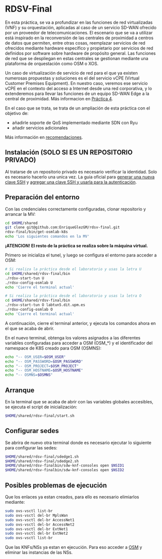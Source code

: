 # RDSV-Final

En esta práctica, se va a profundizar en las funciones de red virtualizadas (VNF) y su orquestación, aplicadas al caso de un servicio SD-WAN ofrecido por un proveedor de telecomunicaciones. El escenario que se va a utilizar está inspirado en la reconversión de las centrales de proximidad a centros de datos que permiten, entre otras cosas, reemplazar servicios de red ofrecidos mediante hardware específico y propietario por servicios de red definidos por software sobre hardware de propósito general. Las funciones de red que se despliegan en estas centrales se gestionan mediante una plataforma de orquestación como OSM o XOS.

Un caso de virtualización de servicio de red para el que ya existen numerosas propuestas y soluciones es el del servicio vCPE (Virtual Customer Premises Equipment). En nuestro caso, veremos ese servicio vCPE en el contexto del acceso a Internet desde una red corporativa, y lo extenderemos para llevar las funciones de un equipo SD-WAN Edge a la central de proximidad.
Más informacion en [Práctica 4](https://github.com/educaredes/sdedge-ns/blob/main/doc/rdsv-p4.md).

En el caso que se trata, se trata de un ampliación de esta práctica con el objetivo de:
- añadirle soporte de QoS implementado mediante SDN con Ryu
- añadir servicios adicionales

Más información en [recomendaciones](https://github.com/educaredes/sdedge-ns/blob/main/doc/rdsv-final.md).


## Instalación (SOLO SI ES UN REPOSITORIO PRIVADO)

Al tratarse de un repositorio privado es necesario verificar la identidad. Solo es necesario hacerlo una unica vez.
La guia oficial para [generar una nueva clave SSH](https://docs.github.com/es/authentication/connecting-to-github-with-ssh/generating-a-new-ssh-key-and-adding-it-to-the-ssh-agent#generating-a-new-ssh-key) y [agregar una clave SSH y usarla para la autenticación](https://docs.github.com/es/authentication/connecting-to-github-with-ssh/adding-a-new-ssh-key-to-your-github-account#adding-a-new-ssh-key-to-your-account).


## Preparación del entorno
Con las credenciales correctamente configuradas, clonar repositorio y arrancar la MV:
```bash
cd $HOME/shared
git clone git@github.com:EnriqueGlezGM/rdsv-final.git
rdsv-final/bin/get-osmlab-k8s
echo 'Los siguientes comandos en la MV'

```
**¡ATENCION! El resto de la práctica se realiza sobre la máquina virtual.**

Primero se inicializa el tunel, y luego se configura el entorno para acceder a OSM:
```bash
# Si realiza la práctica desde el laboratorio y usas la letra U
cd $HOME/shared/rdsv-final/bin
./rdsv-start-tun U
./rdsv-config-osmlab U
echo 'Cierre el terminal actual'
```
```bash
# Si realiza la práctica desde el laboratorio y usas la letra O
cd $HOME/shared/rdsv-final/bin
./rdsv-start-tun O labtun5.dit.upm.es
./rdsv-config-osmlab O
echo 'Cierre el terminal actual'
```
A continuación, cierre el terminal anterior, y ejecuta los comandos ahora en el que se acaba de abrir.

En el nuevo terminal, obtenga los valores asignados a las diferentes variables configuradas para acceder a OSM (OSM_*) y el identificador del namespace de K8S creado para OSM (OSMNS):
```bash
echo "-- OSM_USER=$OSM_USER"
echo "-- OSM_PASSWORD=$OSM_PASSWORD"
echo "-- OSM_PROJECT=$OSM_PROJECT"
echo "-- OSM_HOSTNAME=$OSM_HOSTNAME"
echo "-- OSMNS=$OSMNS"

```

## Arranque
En la terminal que se acaba de abrir con las variables globales accesibles, se ejecuta el script de inicialización:
```bash
$HOME/shared/rdsv-final/start.sh

```

## Configurar sedes
Se abrira de nuevo otra terminal donde es necesario ejecutar lo siguiente para configurar las sedes:
```bash
$HOME/shared/rdsv-final/sdedge1.sh
$HOME/shared/rdsv-final/sdedge2.sh
$HOME/shared/rdsv-finalbin/sdw-knf-consoles open $NSID1
$HOME/shared/rdsv-finalbin/sdw-knf-consoles open $NSID2

```

## Posibles problemas de ejecución
Que los enlaces ya estan creados, para ello es necesario elimiarlos mediante:
```bash
sudo ovs-vsctl list-br
sudo ovs-vsctl del-br MplsWan
sudo ovs-vsctl del-br AccessNet1
sudo ovs-vsctl del-br AccessNet2
sudo ovs-vsctl del-br ExtNet1
sudo ovs-vsctl del-br ExtNet2
sudo ovs-vsctl list-br

```

Que las KNFs/NSs ya estan en ejecución. Para eso acceder a [OSM](http://10.11.13.1/) y eliminar las instancias de las NSs.
